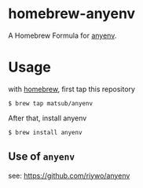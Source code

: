 # homebrew-anyenv
A Homebrew Formula for [anyenv](https://github.com/riywo/anyenv).


# Usage
with [homebrew](http://brew.sh/), first tap this repository

```
$ brew tap matsub/anyenv
```

After that, install anyenv

```
$ brew install anyenv
```


## Use of `anyenv`
see: https://github.com/riywo/anyenv
